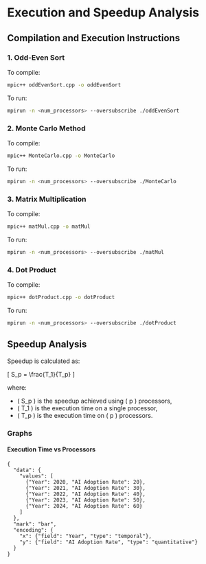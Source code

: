 # Execution and Speedup Analysis

## Compilation and Execution Instructions

### 1. Odd-Even Sort
To compile:
```bash
mpic++ oddEvenSort.cpp -o oddEvenSort
```
To run:
```bash
mpirun -n <num_processors> --oversubscribe ./oddEvenSort
```

### 2. Monte Carlo Method
To compile:
```bash
mpic++ MonteCarlo.cpp -o MonteCarlo
```
To run:
```bash
mpirun -n <num_processors> --oversubscribe ./MonteCarlo
```

### 3. Matrix Multiplication
To compile:
```bash
mpic++ matMul.cpp -o matMul
```
To run:
```bash
mpirun -n <num_processors> --oversubscribe ./matMul
```

### 4. Dot Product
To compile:
```bash
mpic++ dotProduct.cpp -o dotProduct
```
To run:
```bash
mpirun -n <num_processors> --oversubscribe ./dotProduct
```

## Speedup Analysis
Speedup is calculated as:

\[ S_p = \frac{T_1}{T_p} \]

where:
- \( S_p \) is the speedup achieved using \( p \) processors,
- \( T_1 \) is the execution time on a single processor,
- \( T_p \) is the execution time on \( p \) processors.

### Graphs
#### Execution Time vs Processors

```vega-lite
{
  "data": {
    "values": [
      {"Year": 2020, "AI Adoption Rate": 20},
      {"Year": 2021, "AI Adoption Rate": 30},
      {"Year": 2022, "AI Adoption Rate": 40},
      {"Year": 2023, "AI Adoption Rate": 50},
      {"Year": 2024, "AI Adoption Rate": 60}
    ]
  },
  "mark": "bar",
  "encoding": {
    "x": {"field": "Year", "type": "temporal"},
    "y": {"field": "AI Adoption Rate", "type": "quantitative"}
  }
}
